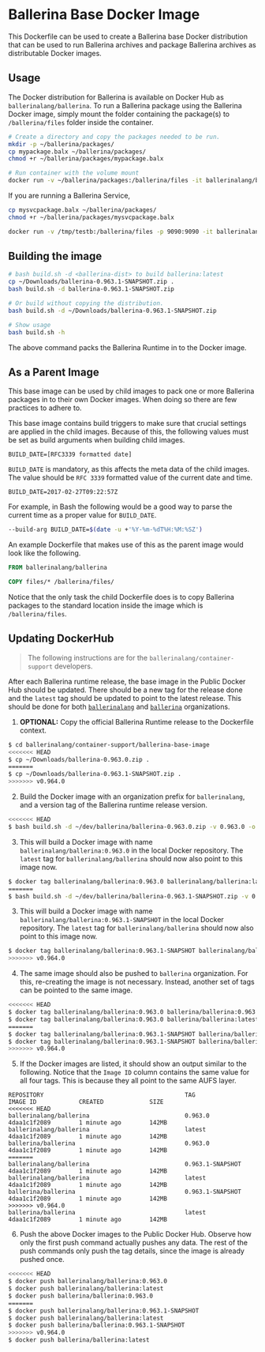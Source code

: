 # Ballerina Base Docker Image

This Dockerfile can be used to create a Ballerina base Docker distribution that can be used to run Ballerina archives and package Ballerina archives as distributable Docker images.

## Usage
The Docker distribution for Ballerina is available on Docker Hub as `ballerinalang/ballerina`. To run a Ballerina package using the Ballerina Docker image, simply mount the folder containing the package(s) to `/ballerina/files` folder inside the container. 

```bash
# Create a directory and copy the packages needed to be run.
mkdir -p ~/ballerina/packages/
cp mypackage.balx ~/ballerina/packages/
chmod +r ~/ballerina/packages/mypackage.balx

# Run container with the volume mount
docker run -v ~/ballerina/packages:/ballerina/files -it ballerinalang/ballerina
```

If you are running a Ballerina Service,

```bash
cp mysvcpackage.balx ~/ballerina/packages/
chmod +r ~/ballerina/packages/mysvcpackage.balx

docker run -v /tmp/testb:/ballerina/files -p 9090:9090 -it ballerinalang/ballerina
```

## Building the image
```bash
# bash build.sh -d <ballerina-dist> to build ballerina:latest
cp ~/Downloads/ballerina-0.963.1-SNAPSHOT.zip .
bash build.sh -d ballerina-0.963.1-SNAPSHOT.zip

# Or build without copying the distribution.
bash build.sh -d ~/Downloads/ballerina-0.963.1-SNAPSHOT.zip

# Show usage
bash build.sh -h
```
The above command packs the Ballerina Runtime in to the Docker image.
## As a Parent Image
This base image can be used by child images to pack one or more Ballerina packages in to their own Docker images. When doing so there are few practices to adhere to.

This base image contains build triggers to make sure that crucial settings are applied in the child images. Because of this, the following values must be set as build arguments when building child images.

```
BUILD_DATE=[RFC3339 formatted date]
```

`BUILD_DATE` is mandatory, as this affects the meta data of the child images. The value should be `RFC 3339` formatted value of the current date and time.

```
BUILD_DATE=2017-02-27T09:22:57Z
```

For example, in Bash the following would be a good way to parse the current time as a proper value for `BUILD_DATE`.

```bash
--build-arg BUILD_DATE=$(date -u +'%Y-%m-%dT%H:%M:%SZ')
```

An example Dockerfile that makes use of this as the parent image would look like the following.

```Dockerfile
FROM ballerinalang/ballerina

COPY files/* /ballerina/files/
```

Notice that the only task the child Dockerfile does is to copy Ballerina packages to the standard location inside the image which is `/ballerina/files`.

## Updating DockerHub

> The following instructions are for the `ballerinalang/container-support` developers.

After each Ballerina runtime release, the base image in the Public Docker Hub should be updated. There should be a new tag for the release done and the `latest` tag should be updated to point to the latest release. This should be done for both [`ballerinalang`](https://hub.docker.com/r/ballerinalang/ballerina/) and [`ballerina`](https://hub.docker.com/r/ballerina/ballerina/) organizations.

1. **OPTIONAL:** Copy the official Ballerina Runtime release to the Dockerfile context.
```bash
$ cd ballerinalang/container-support/ballerina-base-image
<<<<<<< HEAD
$ cp ~/Downloads/ballerina-0.963.0.zip .
=======
$ cp ~/Downloads/ballerina-0.963.1-SNAPSHOT.zip .
>>>>>>> v0.964.0
```

2. Build the Docker image with an organization prefix for `ballerinalang`, and a version tag of the Ballerina runtime release version.

```bash
<<<<<<< HEAD
$ bash build.sh -d ~/dev/ballerina/ballerina-0.963.0.zip -v 0.963.0 -o ballerinalang
```

3. This will build a Docker image with name `ballerinalang/ballerina:0.963.0` in the local Docker repository. The `latest` tag for `ballerinalang/ballerina` should now also point to this image now.
```bash
$ docker tag ballerinalang/ballerina:0.963.0 ballerinalang/ballerina:latest
=======
$ bash build.sh -d ~/dev/ballerina/ballerina-0.963.1-SNAPSHOT.zip -v 0.963.1-SNAPSHOT -o ballerinalang
```

3. This will build a Docker image with name `ballerinalang/ballerina:0.963.1-SNAPSHOT` in the local Docker repository. The `latest` tag for `ballerinalang/ballerina` should now also point to this image now.
```bash
$ docker tag ballerinalang/ballerina:0.963.1-SNAPSHOT ballerinalang/ballerina:latest
>>>>>>> v0.964.0
```

4. The same image should also be pushed to `ballerina` organization. For this, re-creating the image is not necessary. Instead, another set of tags can be pointed to the same image.
```bash
<<<<<<< HEAD
$ docker tag ballerinalang/ballerina:0.963.0 ballerina/ballerina:0.963.0
$ docker tag ballerinalang/ballerina:0.963.0 ballerina/ballerina:latest
=======
$ docker tag ballerinalang/ballerina:0.963.1-SNAPSHOT ballerina/ballerina:0.963.1-SNAPSHOT
$ docker tag ballerinalang/ballerina:0.963.1-SNAPSHOT ballerina/ballerina:latest
>>>>>>> v0.964.0
```

5. If the Docker images are listed, it should show an output similar to the following. Notice that the `Image ID` column contains the same value for all four tags. This is because they all point to the same AUFS layer.
```
REPOSITORY                                        TAG                                 IMAGE ID            CREATED             SIZE
<<<<<<< HEAD
ballerinalang/ballerina                           0.963.0                              4daa1c1f2089        1 minute ago        142MB
ballerinalang/ballerina                           latest                              4daa1c1f2089        1 minute ago        142MB
ballerina/ballerina                               0.963.0                              4daa1c1f2089        1 minute ago        142MB
=======
ballerinalang/ballerina                           0.963.1-SNAPSHOT                    4daa1c1f2089        1 minute ago        142MB
ballerinalang/ballerina                           latest                              4daa1c1f2089        1 minute ago        142MB
ballerina/ballerina                               0.963.1-SNAPSHOT                    4daa1c1f2089        1 minute ago        142MB
>>>>>>> v0.964.0
ballerina/ballerina                               latest                              4daa1c1f2089        1 minute ago        142MB
```

6. Push the above Docker images to the Public Docker Hub. Observe how only the first push command actually pushes any data. The rest of the push commands only push the tag details, since the image is already pushed once.
```bash
<<<<<<< HEAD
$ docker push ballerinalang/ballerina:0.963.0
$ docker push ballerinalang/ballerina:latest
$ docker push ballerina/ballerina:0.963.0
=======
$ docker push ballerinalang/ballerina:0.963.1-SNAPSHOT
$ docker push ballerinalang/ballerina:latest
$ docker push ballerina/ballerina:0.963.1-SNAPSHOT
>>>>>>> v0.964.0
$ docker push ballerina/ballerina:latest
```